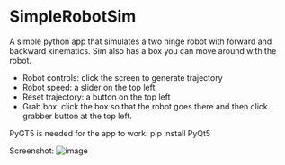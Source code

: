 # SimpleRobotSim
A simple python app that simulates a two hinge robot with forward and backward kinematics. Sim also has a box you can move around with the robot.

- Robot controls: click the screen to generate trajectory
- Robot speed: a slider on the top left
- Reset trajectory: a button on the top left 
- Grab box: click the box so that the robot goes there and then click grabber button at the top left.

PyGT5 is needed for the app to work:
pip install PyQt5

Screenshot:
![image](https://user-images.githubusercontent.com/33716618/227010623-13312dff-eae4-40c0-bc68-eebbaf91a359.png)
